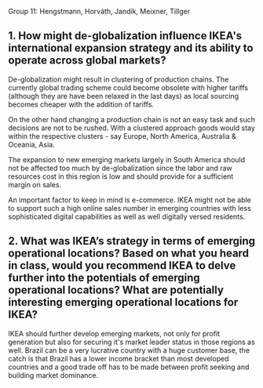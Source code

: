 Group 11: Hengstmann, Horváth, Jandík, Meixner, Tillger
## 1. How might de-globalization influence IKEA's international expansion strategy and its ability to operate across global markets?
De-globalization might result in clustering of production chains. The currently global trading scheme could become obsolete with higher tariffs (although they are have been relaxed in the last days) as local sourcing becomes cheaper with the addition of tariffs. 

On the other hand changing a production chain is not an easy task and such decisions are not to be rushed. With a clustered approach goods would stay within the respective clusters - say Europe, North America, Australia & Oceania, Asia.

The expansion to new emerging markets largely in South America should not be affected too much by de-globalization since the labor and raw resources cost in this region is low and should provide for a sufficient margin on sales. 

An important factor to keep in mind is e-commerce. IKEA might not be able to support such a high online sales number in emerging countries with less sophisticated digital capabilities as well as well digitally versed residents.

## 2. What was IKEA’s strategy in terms of emerging operational locations? Based on what you heard in class, would you recommend IKEA to delve further into the potentials of emerging operational locations? What are potentially interesting emerging operational locations for IKEA?

IKEA should further develop emerging markets, not only for profit generation but also for securing it's market leader status in those regions as well. Brazil can be a very lucrative country with a huge customer base, the catch is that Brazil has a lower income bracket than most developed countries and a good trade off has to be made between profit seeking and building market dominance.